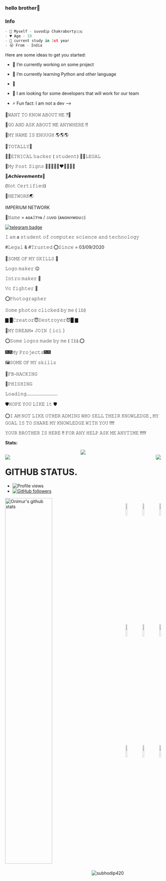 ### hello brother👋

### Info
```python
- 🎀 Myself - suvodip Chakraborty🇮🇳
- ♥️ Age - 19
- 🌠 current study in 1st year
- 😛 From - India
```

Here are some ideas to get you started:
- 🔭 I’m currently working on some project
- 🌱 I’m currently learning Python and other language
- 👯 
- 🤔 I am looking for some developers that will work for our team

- ⚡ Fun fact: I am not a dev
-->

🍎𝚆𝙰𝙽𝚃   𝚃𝙾 𝙺𝙽𝙾𝚆 𝙰𝙱𝙾𝚄𝚃 𝙼𝙴 ?🍎

🍏𝙶𝙾 𝙰𝙽𝙳 𝙰𝚂𝙺 𝙰𝙱𝙾𝚄𝚃 𝙼𝙴 𝙰𝙽𝚈𝚆𝙷𝙴𝚁𝙴 !!

🖤𝙼𝚈 𝙽𝙰𝙼𝙴 𝙸𝚂 𝙴𝙽𝙾𝚄𝙶𝙷 🌎🌎🌎

🎩𝚃𝙾𝚃𝙰𝙻𝙻𝚈🎩

🕵‍♂𝙴𝚃𝙷𝙸𝙲𝙰𝙻 𝚑𝚊𝚌𝚔𝚎𝚛 ( 𝚜𝚝𝚞𝚍𝚎𝚗𝚝)
🧛‍♂𝙻𝙴𝙶𝙰𝙻

🎃𝙼𝚢 𝙿𝚘𝚜𝚝 𝚂𝚒𝚐𝚗𝚜
💙💚💜🧡💛❤️🍎🍍🍇🍊

🔔𝘼𝙘𝙝𝙞𝙚𝙫𝙚𝙢𝙚𝙣𝙩𝙨🔔

(𝙽𝚘𝚝 𝙲𝚎𝚛𝚝𝚒𝚏𝚒𝚎𝚍)

👑𝙽𝙴𝚃𝚆𝙾𝚁𝙺🌏

 IMPERIUM NETWORK



🏅𝙽𝚊𝚖𝚎 =  ᴀɢᴀ𝚂ᴛʏᴀ / 𝚜ᴜᴠᴏ (ᴀɴᴏɴʏᴍᴏᴜ𝚜)


[![telegram badge](https://img.shields.io/badge/agastyalll-30302f?style=for-the-badge&logo=telegram)](https://t.me/Smile_of_your_face)

𝙸 𝚊𝚖 a 𝚜𝚝𝚞𝚍𝚎𝚗𝚝 𝚘𝚏 𝚌𝚘𝚖𝚙𝚞𝚝𝚎𝚛 𝚜𝚌𝚒𝚎𝚗𝚌𝚎 𝚊𝚗𝚍 𝚝𝚎𝚌𝚑𝚗𝚘𝚕𝚘𝚐𝚢

#𝙻𝚎𝚐𝚊𝚕 & #𝚃𝚛𝚞𝚜𝚝𝚎𝚍
⭕️𝚂𝚒𝚗𝚌𝚎 = 03/09/2O20

👻𝚂𝙾𝙼𝙴 𝙾𝙵 𝙼𝚈 𝚂𝙺𝙸𝙻𝙻𝚂 👻
 
 𝙻𝚘𝚐𝚘 𝚖𝚊𝚔𝚎𝚛 😉

𝙸𝚗𝚝𝚛𝚘 𝚖𝚊𝚔𝚎𝚛 🤭

𝚅𝚌 𝚏𝚒𝚐𝚑𝚝𝚎𝚛 🥺

⭕️𝙿𝚑𝚘𝚝𝚘𝚐𝚛𝚊𝚙𝚑𝚎𝚛

𝚂𝚘𝚖𝚎 𝚙𝚑𝚘𝚝𝚘𝚜 𝚌𝚕𝚒𝚌𝚔𝚎𝚍 𝚋𝚢 𝚖𝚎 ( 𝚒𝚋)

 ▇ █𝙲𝚛𝚎𝚊𝚝𝚘𝚛😇𝙳𝚎𝚜𝚝𝚛𝚘𝚢𝚎𝚛😈█ ▇ 

🥇𝙼𝚈 𝙳𝚁𝙴𝙰𝙼= 𝙹𝙾𝙸𝙽〘  𝚒𝚌𝚒 〙
                       
⭕️𝚂𝚘𝚖𝚎 𝚕𝚘𝚐𝚘𝚜 𝚖𝚊𝚍𝚎 𝚋𝚢 𝚖𝚎 ( 𝙸𝚋).⭕️

🎆🎆𝙼𝚢 𝙿𝚛𝚘𝚓𝚎𝚌𝚝𝚜🎆🎆 
  


🖼𝚂𝙾𝙼𝙴 𝙾𝙵 𝙼𝚈 𝚜𝚔𝚒𝚕𝚕𝚜

🍐𝙵𝙱-𝙷𝙰𝙲𝙺𝙸𝙽𝙶

🧀𝙿𝙷𝙸𝚂𝙷𝙸𝙽𝙶

𝙻𝚘𝚊𝚍𝚒𝚗𝚐.........................

🛡𝙷𝙾𝙿𝙴 𝚈𝙾𝚄 𝙻𝙸𝙺𝙴 𝚒𝚝 🛡

⭕️𝙸 𝙰𝙼 𝙽𝙾𝚃 𝙻𝙸𝙺𝙴 𝙾𝚃𝙷𝙴𝚁 𝙰𝙳𝙼𝙸𝙽𝚂 𝚆𝙷𝙾 𝚂𝙴𝙻𝙻 𝚃𝙷𝙴𝙸𝚁 𝙺𝙽𝙾𝚆𝙻𝙴𝙳𝙶𝙴 , 𝙼𝚈 𝙶𝙾𝙰𝙻 𝙸𝚂 𝚃𝙾 𝚂𝙷𝙰𝚁𝙴 𝙼𝚈 𝙺𝙽𝙾𝚆𝙻𝙴𝙳𝙶𝙴  𝚆𝙸𝚃𝙷 𝚈𝙾𝚄 !!!!

𝚈𝙾𝚄𝚁 𝙱𝚁𝙾𝚃𝙷𝙴𝚁 𝙸𝚂 𝙷𝙴𝚁𝙴 !!
𝙵𝙾𝚁 𝙰𝙽𝚈 𝙷𝙴𝙻𝙿 𝙰𝚂𝙺 𝙼𝙴 𝙰𝙽𝚈𝚃𝙸𝙼𝙴 !!!!!



**Stats:**  

<div align="center"><img src="https://github-profile-trophy.vercel.app/?usernamesubhodip420&theme=dracula&count_private=true"></div>
<img align="left" src="https://github-readme-stats.vercel.app/api?username=subhodip420 &show_icons=true&hide_border=true&theme=tokyonight"><img align="right" src="https://github-readme-stats.vercel.app/api/top-langs/?username=subhodip420&theme=tokyonight&hide=batchfile">

# GITHUB STATUS.
- ![Profile views](https://gpvc.arturio.dev/subhodip420)
- [![GitHub followers](https://img.shields.io/github/followers/subhodip420.svg?style=social&label=Follow&maxAge=2592000)](https://github.com/draj48?tab=followers)


<p>
  <a href="https://github.comsubhodip420/handle-path-oz">
    <img width="55%" align="left" alt="Onimur's github stats" src="https://github-readme-stats.vercel.app/api?username=subhodip420" />
  </a>
</p>
<p align ="right">
  <br />
  <code><img width="10%"  src="https://www.vectorlogo.zone/logos/json/json-ar21.svg"></code>
  <code><img width="10%"  src="https://www.vectorlogo.zone/logos/android/android-ar21.svg"></code>
  <code><img width="10%"   src="https://www.vectorlogo.zone/logos/nginx/nginx-ar21.svg"></code>
  <br />
  <code><img width="10%"  src="https://www.vectorlogo.zone/logos/archlinux/archlinux-icon.svg"></code>
  <code><img width="10%"  src="https://www.vectorlogo.zone/logos/mysql/mysql-official.svg"></code>
  <code><img width="10%"  src="https://www.vectorlogo.zone/logos/python/python-ar21.svg"></code>
  <br />
  <code><img width="10%"  src="https://www.vectorlogo.zone/logos/w3_html5/w3_html5-ar21.svg"></code>
  <code><img width="10%"  src="https://www.vectorlogo.zone/logos/php/php-vertical.svg"></code>
  <code><img width="10%"  src="https://www.vectorlogo.zone/logos/centos/centos-ar21.svg"></code>
  <br>
</p>  


<p><img align="center" src="https://github-readme-streak-stats.herokuapp.com/?user=SUVODIP420" alt="subhodip420" /></p>
